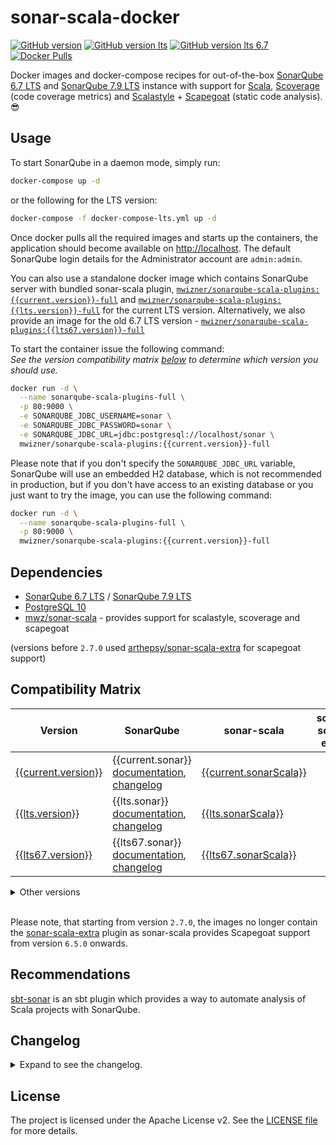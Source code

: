# sonar-scala-docker

[![GitHub version](https://img.shields.io/badge/release-v{{current.version}}-blue.svg)](https://github.com/mwz/sonarqube-scala-docker/releases)
[![GitHub version lts](<https://img.shields.io/badge/release_(for_SonarQube_LTS_7.9)-v{{lts.version}}-blue.svg>)](https://github.com/mwz/sonarqube-scala-docker/releases)
[![GitHub version lts 6.7](<https://img.shields.io/badge/release_(for_SonarQube_LTS_6.7)-v{{lts67.version}}-blue.svg>)](https://github.com/mwz/sonarqube-scala-docker/releases)
[![Docker Pulls](https://img.shields.io/docker/pulls/mwizner/sonarqube-scala-plugins.svg)](https://hub.docker.com/r/mwizner/sonarqube-scala-plugins)

Docker images and docker-compose recipes for out-of-the-box
[SonarQube 6.7 LTS](https://www.sonarqube.org/sonarqube-6-7-lts) and
[SonarQube 7.9 LTS](https://www.sonarqube.org/sonarqube-7-9-lts) instance with
support for [Scala](http://www.scala-lang.org),
[Scoverage](https://github.com/scoverage/scalac-scoverage-plugin) (code coverage
metrics) and [Scalastyle](http://www.scalastyle.org) +
[Scapegoat](https://github.com/sksamuel/scapegoat) (static code analysis).
:sunglasses:

## Usage

To start SonarQube in a daemon mode, simply run:

```bash
docker-compose up -d
```

or the following for the LTS version:

```bash
docker-compose -f docker-compose-lts.yml up -d
```

Once docker pulls all the required images and starts up the containers, the
application should become available on [http://localhost](http://localhost). The
default SonarQube login details for the Administrator account are `admin:admin`.

You can also use a standalone docker image which contains SonarQube server with
bundled sonar-scala plugin,
[`mwizner/sonarqube-scala-plugins:{{current.version}}-full`](https://hub.docker.com/r/mwizner/sonarqube-scala-plugins)
and
[`mwizner/sonarqube-scala-plugins:{{lts.version}}-full`](https://hub.docker.com/r/mwizner/sonarqube-scala-plugins)
for the current LTS version. Alternatively, we also provide an image for the old
6.7 LTS version -
[`mwizner/sonarqube-scala-plugins:{{lts67.version}}-full`](https://hub.docker.com/r/mwizner/sonarqube-scala-plugins)

To start the container issue the following command:  
_See the version compatibility matrix [below](#compatibility-matrix) to
determine which version you should use._

```bash
docker run -d \
  --name sonarqube-scala-plugins-full \
  -p 80:9000 \
  -e SONARQUBE_JDBC_USERNAME=sonar \
  -e SONARQUBE_JDBC_PASSWORD=sonar \
  -e SONARQUBE_JDBC_URL=jdbc:postgresql://localhost/sonar \
  mwizner/sonarqube-scala-plugins:{{current.version}}-full
```

Please note that if you don't specify the `SONARQUBE_JDBC_URL` variable,
SonarQube will use an embedded H2 database, which is not recommended in
production, but if you don't have access to an existing database or you just
want to try the image, you can use the following command:

```bash
docker run -d \
  --name sonarqube-scala-plugins-full \
  -p 80:9000 \
  mwizner/sonarqube-scala-plugins:{{current.version}}-full
```

## Dependencies

- [SonarQube 6.7 LTS](https://hub.docker.com/_/sonarqube) /
  [SonarQube 7.9 LTS](https://hub.docker.com/_/sonarqube)
- [PostgreSQL 10](https://hub.docker.com/_/postgres)
- [mwz/sonar-scala](https://github.com/mwz/sonar-scala) - provides support for
  scalastyle, scoverage and scapegoat

(versions before `2.7.0` used
[arthepsy/sonar-scala-extra](https://github.com/arthepsy/sonar-scala-extra) for
scapegoat support)

## Compatibility Matrix

<!-- prettier-ignore-start -->
|Version | SonarQube | sonar-scala | sonar-scala-extra|
|--------|-----------|-------------|------------------|
[{{current.version}}](https://github.com/mwz/sonarqube-scala-docker/releases/tag/{{current.version}}) | {{current.sonar}} [documentation]({{{current.sonarDocs}}}), [changelog]({{{current.sonarChangelog}}}) | [{{current.sonarScala}}](https://github.com/mwz/sonar-scala/releases/tag/v{{current.sonarScala}})
[{{lts.version}}](https://github.com/mwz/sonarqube-scala-docker/releases/tag/{{lts.version}}) | {{lts.sonar}} [documentation]({{{lts.sonarDocs}}}), [changelog]({{{lts.sonarChangelog}}}) | [{{lts.sonarScala}}](https://github.com/mwz/sonar-scala/releases/tag/v{{lts.sonarScala}})
[{{lts67.version}}](https://github.com/mwz/sonarqube-scala-docker/releases/tag/{{lts67.version}}) | {{lts67.sonar}} [documentation]({{{lts67.sonarDocs}}}), [changelog]({{{lts67.sonarChangelog}}}) | [{{lts67.sonarScala}}](https://github.com/mwz/sonar-scala/releases/tag/v{{lts67.sonarScala}})
<!-- prettier-ignore-end -->

<details>
  <summary>Other versions</summary>
  <table>
    <tr>
        <td><b>Version</b></td>
        <td><b>SonarQube</b></td>
        <td><b>sonar-scala</b></td>
        <td><b>sonar-scala-extra</b></td>
    </tr>
    {{#versions.current}}
    <tr>
        <td><a href="https://github.com/mwz/sonarqube-scala-docker/releases/tag/{{version}}">{{version}}</a></td>
        <td>{{sonar}} <a href="{{{sonarDocs}}}">documentation</a>, <a href="{{{sonarChangelog}}}">changelog</a></td>
        <td><a href="https://github.com/mwz/sonar-scala/releases/tag/v{{sonarScala}}">{{sonarScala}}</td>
        <td></td>
    </tr>
    {{/versions.current}}
    {{#versions.lts}}
    <tr>
        <td><a href="https://github.com/mwz/sonarqube-scala-docker/releases/tag/{{version}}">{{version}}</a></td>
        <td>{{sonar}} <a href="{{{sonarDocs}}}">documentation</a>, <a href="{{{sonarChangelog}}}">changelog</a></td>
        <td><a href="https://github.com/mwz/sonar-scala/releases/tag/v{{sonarScala}}">{{sonarScala}}</td>
        <td>{{#sonarScalaExtra}}<a href="https://github.com/arthepsy/sonar-scala-extra/releases/tag/v{{sonarScalaExtra}}">{{sonarScalaExtra}}</a>{{/sonarScalaExtra}}</td>
    </tr>
    {{/versions.lts}}
  </table>
</details>
<br>

Please note, that starting from version `2.7.0`, the images no longer contain
the [sonar-scala-extra](https://github.com/arthepsy/sonar-scala-extra) plugin as
sonar-scala provides Scapegoat support from version `6.5.0` onwards.

## Recommendations

[sbt-sonar](https://github.com/mwz/sbt-sonar) is an sbt plugin which provides a
way to automate analysis of Scala projects with SonarQube.

## Changelog

<details>
  <summary>Expand to see the changelog.</summary>
  <ul>
    <li><strong>4.1.0</strong> - Upgraded sonar-scala to 7.8.0.</li>
    <li><strong>4.0.0</strong> - Upgraded sonar-scala to 7.7.0 & SonarQube to 7.9.1 LTS.</li>
    <li><strong>3.7.0</strong> - Upgraded sonar-scala to 7.6.0 & SonarQube to 7.8.</li>
    <li><strong>3.6.0</strong> - Upgraded sonar-scala to 7.5.0 & SonarQube to 7.7.</li>
    <li><strong>3.5.0</strong> - Upgraded sonar-scala to 7.4.0 & SonarQube to 7.6.</li>
    <li><strong>3.4.0</strong> - Upgraded sonar-scala to 7.3.1.</li>
    <li><strong>3.3.0</strong> - Upgraded sonar-scala to 7.3.0.</li>
    <li><strong>3.2.1</strong> - Fixed file system permissions.</li>
    <li><strong>3.2.0</strong> - Upgraded sonar-scala to 7.2.0.</li>
    <li><strong>3.1.0</strong> - Upgraded sonar-scala to 7.1.0 & SonarQube to 7.4.</li>
    <li><strong>3.0.0</strong> - Upgraded sonar-scala to 7.0.0 & SonarQube to 7.3.</li>
    <li><strong>2.12.0</strong> - Upgraded SonarQube to 6.7.7 LTS.</li>
    <li><strong>2.11.0</strong> - Upgraded sonar-scala to 6.8.0.</li>
    <li><strong>2.10.0</strong> - Upgraded sonar-scala to 6.7.0 & SonarQube to 6.7.6.</li>
    <li><strong>2.9.0</strong> - Upgraded sonar-scala to 6.6.0.</li>
    <li><strong>2.8.0</strong> - Upgraded sonar-scala to 6.5.1 & SonarQube to 6.7.5.</li>
    <li><strong>2.7.0</strong> - Upgraded sonar-scala to 6.5.0, which brings support for scapegoat.</li>
    <li><strong>2.6.0</strong> - Upgraded SonarQube to 6.7.4.</li>
    <li><strong>2.5.0</strong> - Upgraded sonar-scala to 6.4.0.</li>
    <li><strong>2.4.0</strong> - Upgraded sonar-scala to 6.3.0.</li>
    <li><strong>2.3.0</strong> - Upgraded sonar-scala to 6.2.0.</li>
    <li><strong>2.2.1</strong> - Upgraded SonarQube to 6.7.3 LTS.</li>
    <li><strong>2.2.0</strong> - Upgraded sonar-scala to 6.1.0 & SonarQube to 6.7.2 LTS.</li>
    <li><strong>2.1.0</strong> - Published docker image with Scala plugins to dockerhub
      [mwizner/sonarqube-scala-plugins](https://hub.docker.com/r/mwizner/sonarqube-scala-plugins).</li>
    <li><strong>2.0.0</strong> - SonarQube 6.7.1 LTS.</li>
    <li><strong>1.0.0</strong> - SonarQube 5.6.7 LTS.</li>
  </ul>
</details>

## License

The project is licensed under the Apache License v2. See the
[LICENSE file](LICENSE) for more details.

